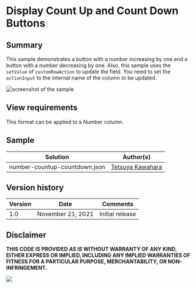 # Display Count Up and Count Down Buttons

## Summary
This sample demonstrates a button with a number increasing by one and a button with a number decreasing by one. Also, this sample uses the `setValue` of `customRowAction` to update the field. You need to set the `actionInput` to the internal name of the column to be updated.

![screenshot of the sample](./assets/screenshot.gif)

## View requirements
This format can be applied to a Number column.

## Sample

Solution|Author(s)
--------|---------
number-countup-countdown.json | [Tetsuya Kawahara](https://github.com/tecchan1107)

## Version history

Version |Date              |Comments
--------|------------------|--------
1.0     |November 21, 2021 |Initial release

## Disclaimer
**THIS CODE IS PROVIDED *AS IS* WITHOUT WARRANTY OF ANY KIND, EITHER EXPRESS OR IMPLIED, INCLUDING ANY IMPLIED WARRANTIES OF FITNESS FOR A PARTICULAR PURPOSE, MERCHANTABILITY, OR NON-INFRINGEMENT.**

<img src="https://pnptelemetry.azurewebsites.net/list-formatting/column-samples/number-countup-countdown" />
